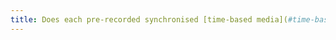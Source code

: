```yaml
---
title: Does each pre-recorded synchronised [time-based media](#time-based-media-audio-video-and-synchronised) have, if necessary, synchronised [captions](#synchronised-captions-media-object) (excluding special cases)?
---
```

